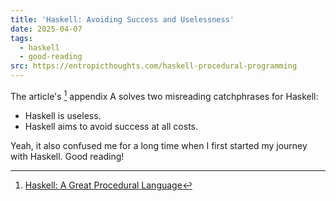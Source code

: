 ```yaml
---
title: 'Haskell: Avoiding Success and Uselessness'
date: 2025-04-07
tags:
  - haskell
  - good-reading
src: https://entropicthoughts.com/haskell-procedural-programming
---
```


The article's [^ref] appendix A solves two misreading catchphrases for Haskell:

- Haskell is useless.
- Haskell aims to avoid success at all costs.

Yeah, it also confused me for a long time when I first started my journey with Haskell. Good reading!

[^ref]: [Haskell: A Great Procedural Language](https://entropicthoughts.com/haskell-procedural-programming)
